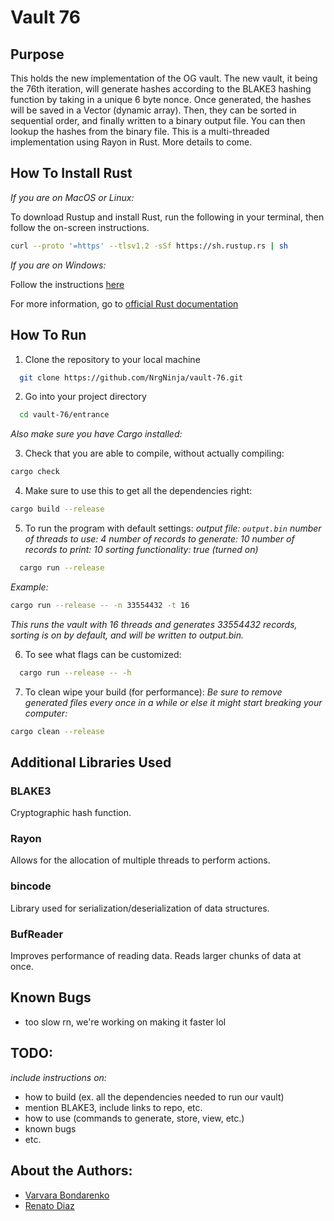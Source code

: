 # Vault 76
## Purpose

This holds the new implementation of the OG vault. The new vault, it being the 76th iteration, will generate hashes according to the BLAKE3 hashing function by taking in a unique 6 byte nonce. Once generated, the hashes will be saved in a Vector (dynamic array). Then, they can be sorted in sequential order, and finally written to a binary output file. You can then lookup the hashes from the binary file. This is a multi-threaded implementation using Rayon in Rust. More details to come.

## How To Install Rust
*If you are on MacOS or Linux:*

To download Rustup and install Rust, run the following in your terminal, then follow the on-screen instructions.

```bash
curl --proto '=https' --tlsv1.2 -sSf https://sh.rustup.rs | sh
```

*If you are on Windows:*

Follow the instructions [here](https://www.rust-lang.org/tools/install)

For more information, go to [official Rust documentation](https://doc.rust-lang.org/book/ch01-01-installation.html)

## How To Run 
1. Clone the repository to your local machine
```bash
  git clone https://github.com/NrgNinja/vault-76.git
```
2. Go into your project directory
```bash
  cd vault-76/entrance
```
*Also make sure you have Cargo installed:*

3. Check that you are able to compile, without actually compiling:
```bash
cargo check
```

4. Make sure to use this to get all the dependencies right:
```bash
cargo build --release
```
5. To run the program with default settings:
*output file: `output.bin`*
*number of threads to use: 4*
*number of records to generate: 10* 
*number of records to print: 10*
*sorting functionality: true (turned on)*
```bash
  cargo run --release
```
*Example:*
```bash
cargo run --release -- -n 33554432 -t 16
```
*This runs the vault with 16 threads and generates 33554432 records, sorting is on by default, and will be written to output.bin.*

6. To see what flags can be customized:
```bash
  cargo run --release -- -h
```

7. To clean wipe your build (for performance):
*Be sure to remove generated files every once in a while or else it might start breaking your computer:*
```bash
cargo clean --release
```

## Additional Libraries Used 
### BLAKE3
Cryptographic hash function. 

### Rayon
Allows for the allocation of multiple threads to perform actions.

### bincode
Library used for serialization/deserialization of data structures. 

### BufReader
Improves performance of reading data. Reads larger chunks of data at once. 

## Known Bugs
* too slow rn, we're working on making it faster lol

## TODO:
*include instructions on:* 
* how to build (ex. all the dependencies needed to run our vault) 
* mention BLAKE3, include links to repo, etc.
* how to use (commands to generate, store, view, etc.)
* known bugs
* etc.

## About the Authors:
* [Varvara Bondarenko](varvara.bondarenko14@gmail.com) 
* [Renato Diaz](https://www.linkedin.com/in/renato-diaz/)
